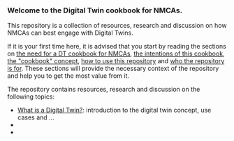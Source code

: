 ### Welcome to the Digital Twin cookbook for NMCAs. 

This repository is a collection of resources, research and discussion on how NMCAs can best engage with Digital Twins. 

If it is your first time here, it is advised that you start by reading the sections on [the need for a DT cookbook for NMCAs](why-we-need-a-DT-cookbook.md), [the intentions of this cookbook](cookbook-aims.md), [the "cookbook" concept](the-cookbook-concept.md), [how to use this repository](how-to-use-this-repository.md) and [who the repository is for](intended-audience.md). These sections will provide the necessary context of the repository and help you to get the most value from it. 

The repository contains resources, research and discussion on the following topics: 
- [What is a Digital Twin?](what-is-a-digital-twin/README.md): introduction to the digital twin concept, use cases and ...
- 
- 






